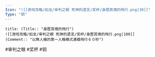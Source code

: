 ```yaml
---
Icon: "![[游戏攻略/如龙/审判之眼 死神的遗言/奖杯/身歷其境的飛行.png|30]]"
Type: "铜"
---
```

```ad-common-bronze-trophy
title: (Title:: "身歷其境的飛行")
![[游戏攻略/如龙/审判之眼 死神的遗言/奖杯/身歷其境的飛行.png|100]]
(Comment:: "以無人機的第一人稱模式連續飛行６０秒")
```

#审判之眼 #奖杯 #铜
